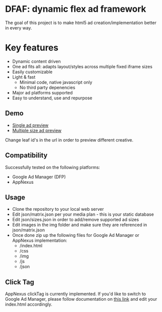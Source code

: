 # DFAF: dynamic flex ad framework

The goal of this project is to make html5 ad creation/implementation better in every way.

# Key features

* Dynamic content driven
* One ad fits all: adapts layout/styles across multiple fixed iframe sizes
* Easily customizable
* Light & fast
  * Minimal code, native javascript only
  * No third party depenencies
* Major ad platforms supported
* Easy to understand, use and repurpose

## Demo

* [Single ad preview](https://cihusss.github.io/dfaf/index.html?leaf=4)
* [Multiple size ad preview](https://cihusss.github.io/dfaf/preview.html?leaf=4)

Change leaf id's in the url in order to preview different creative.

## Compatibility

Successfully tested on the following platforms:

* Google Ad Manager (DFP)
* AppNexus

## Usage

* Clone the repository to your local web server
* Edit json/matrix.json per your media plan - this is your static database
* Edit json/sizes.json in order to add/remove supported ad sizes
* Edit images in the img folder and make sure they are referenced in json/matrix.json
* Once done zip up the following files for Google Ad Manager or AppNexus implementation:
  * /index.html
  * /css
  * /img
  * /js
  * /json

## Click Tag

AppNexus clickTag is currently implemented. If you'd like to switch to Google Ad Manager, please follow documentation on [this link](https://support.google.com/admanager/answer/7046799?hl=en) and edit your index.html accordingly.
